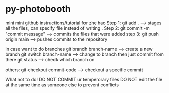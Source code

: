# py-photobooth


mini mini github instructions/tutorial for zhe hao 
Step 1: git add . --> stages all the files, can specify file instead of writing . 
Step 2: git commit -m "commit message" --> commits the files that were added
step 3: git push origin main --> pushes commits to the repository 

in case want to do branches 
git branch branch-name --> create a new branch 
git switch branch-name --> change to branch then just commit from there 
git status --> check which branch on 

others: 
git checkout commit-code --> checkout a specific commit


What not to do!
DO NOT COMMIT ur temperorary files 
DO NOT edit the file at the same time as someone else to prevent conflicts 


